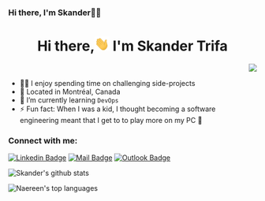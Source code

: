 ### Hi there, I'm Skander👋🏽
<h1 align="center">Hi there,<img src="https://raw.githubusercontent.com/ABSphreak/ABSphreak/master/gifs/Hi.gif" width="30px"> I'm Skander Trifa</h1>

<img align="right" src="https://i.pinimg.com/originals/18/a4/94/18a4949fc9c8067172d3b96e302e7097.gif" height="250"/>
 <br/>

- 👨‍💻 I enjoy spending time on challenging side-projects
- 📍 Located in Montréal, Canada
- 🌱 I’m currently learning `DevOps`
- ⚡ Fun fact: When I was a kid, I thought becoming a software engineering meant that I get to to play more on my PC 🤣

### Connect with me:
[![Linkedin Badge](https://img.shields.io/badge/-Skander-0e76a8?style=flat&labelColor=0e76a8&logo=linkedin&logoColor=white)](https://www.linkedin.com/in/skandertrifa/)
[![Mail Badge](https://img.shields.io/badge/-skandertrifa-c0392b?style=flat&labelColor=c0392b&logo=gmail&logoColor=white)](mailto:skander.trifa@gmail.com)
[![Outlook Badge](https://img.shields.io/badge/skanderInsat-0078D4?style=flat&labelColor=microsoft-outlook&logoColor=white)](mailto:trifa.skander@insat.u-carthage.tn)


![Skander's github stats](https://github-readme-stats.vercel.app/api?username=skandertrifa&theme=blue-green)

![Naereen's top languages](https://github-readme-stats.vercel.app/api/top-langs/?username=skandertrifa&theme=blue-green)

